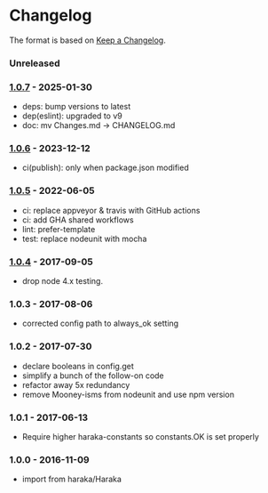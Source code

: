 # Changelog

The format is based on [Keep a Changelog](https://keepachangelog.com/).

### Unreleased

### [1.0.7] - 2025-01-30

- deps: bump versions to latest
- dep(eslint): upgraded to v9
- doc: mv Changes.md -> CHANGELOG.md

### [1.0.6] - 2023-12-12

- ci(publish): only when package.json modified

### [1.0.5] - 2022-06-05

- ci: replace appveyor & travis with GitHub actions
- ci: add GHA shared workflows
- lint: prefer-template
- test: replace nodeunit with mocha

### [1.0.4] - 2017-09-05

- drop node 4.x testing.

### 1.0.3 - 2017-08-06

- corrected config path to always_ok setting

### 1.0.2 - 2017-07-30

- declare booleans in config.get
- simplify a bunch of the follow-on code
- refactor away 5x redundancy
- remove Mooney-isms from nodeunit and use npm version

### 1.0.1 - 2017-06-13

- Require higher haraka-constants so constants.OK is set properly

### 1.0.0 - 2016-11-09

- import from haraka/Haraka

[1.0.3]: https://github.com/haraka/haraka-plugin-syslog/releases/tag/v1.0.3
[1.0.4]: https://github.com/haraka/haraka-plugin-syslog/releases/tag/v1.0.4
[1.0.5]: https://github.com/haraka/haraka-plugin-syslog/releases/tag/1.0.5
[1.0.6]: https://github.com/haraka/haraka-plugin-syslog/releases/tag/v1.0.6
[1.0.7]: https://github.com/haraka/haraka-plugin-syslog/releases/tag/1.0.7
